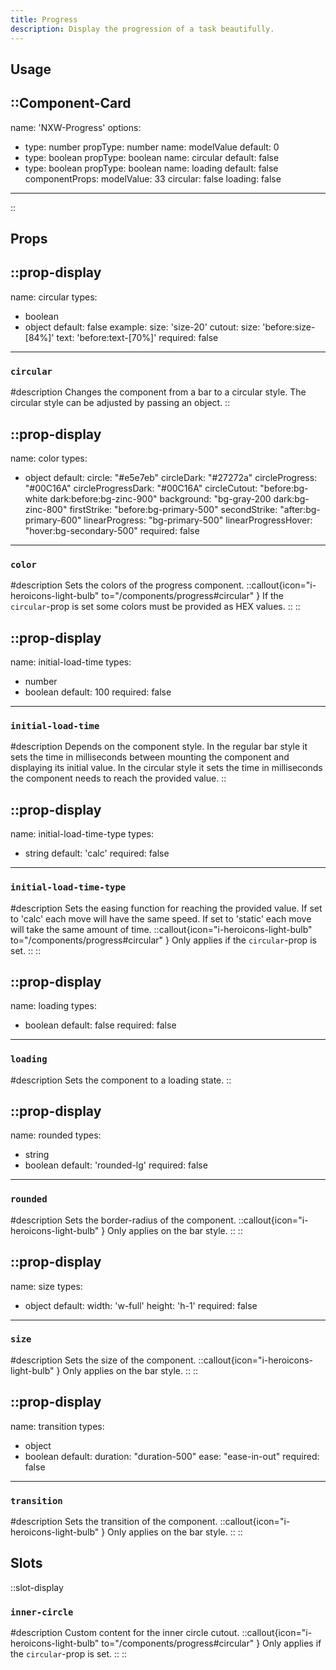 ```yaml
---
title: Progress
description: Display the progression of a task beautifully.
---
```


## Usage

::Component-Card
---
name: 'NXW-Progress'
options:
  - type: number
    propType: number
    name: modelValue
    default: 0
  - type: boolean
    propType: boolean
    name: circular
    default: false
  - type: boolean
    propType: boolean
    name: loading
    default: false
componentProps:
    modelValue: 33
    circular: false
    loading: false
---
::

## Props

::prop-display
---
name: circular
types:
  - boolean
  - object
default: false
example:
  size: 'size-20'
  cutout:
    size: 'before:size-[84%]'
    text: 'before:text-[70%]'
required: false
---
### `circular`
#description
  Changes the component from a bar to a circular style. The circular style can be adjusted by passing an object.
::

::prop-display
---
name: color
types:
  - object
default:
  circle: "#e5e7eb"
  circleDark: "#27272a"
  circleProgress: "#00C16A"
  circleProgressDark: "#00C16A"
  circleCutout: "before:bg-white dark:before:bg-zinc-900"
  background: "bg-gray-200 dark:bg-zinc-800"
  firstStrike: "before:bg-primary-500"
  secondStrike: "after:bg-primary-600"
  linearProgress: "bg-primary-500"
  linearProgressHover: "hover:bg-secondary-500"
required: false
---
### `color`
#description
  Sets the colors of the progress component.
  ::callout{icon="i-heroicons-light-bulb" to="/components/progress#circular" }
  If the `circular`-prop is set some colors must be provided as HEX values.
  ::
::

::prop-display
---
name: initial-load-time
types:
  - number
  - boolean
default: 100
required: false
---
### `initial-load-time`
#description
  Depends on the component style. In the regular bar style it sets the time in milliseconds between mounting the component and displaying its initial value.
  In the circular style it sets the time in milliseconds the component needs to reach the provided value.
::

::prop-display
---
name: initial-load-time-type
types:
  - string
default: 'calc'
required: false
---
### `initial-load-time-type`
#description
  Sets the easing function for reaching the provided value. If set to 'calc' each move will have the same speed.
  If set to 'static' each move will take the same amount of time.
  ::callout{icon="i-heroicons-light-bulb" to="/components/progress#circular" }
  Only applies if the `circular`-prop is set.
  ::
::

::prop-display
---
name: loading
types:
  - boolean
default: false
required: false
---
### `loading`
#description
  Sets the component to a loading state.
::

::prop-display
---
name: rounded
types:
  - string
  - boolean
default: 'rounded-lg'
required: false
---
### `rounded`
#description
  Sets the border-radius of the component.
  ::callout{icon="i-heroicons-light-bulb" }
  Only applies on the bar style.
  ::
::

::prop-display
---
name: size
types:
  - object
default:
  width: 'w-full'
  height: 'h-1'
required: false
---
### `size`
#description
  Sets the size of the component.
  ::callout{icon="i-heroicons-light-bulb" }
  Only applies on the bar style.
  ::
::

::prop-display
---
name: transition
types:
  - object
  - boolean
default:
  duration: "duration-500"
  ease: "ease-in-out"
required: false
---
### `transition`
#description
  Sets the transition of the component.
  ::callout{icon="i-heroicons-light-bulb" }
  Only applies on the bar style.
  ::
::

## Slots

::slot-display
### `inner-circle`

#description
  Custom content for the inner circle cutout.
  ::callout{icon="i-heroicons-light-bulb" to="/components/progress#circular" }
  Only applies if the `circular`-prop is set.
  ::
::